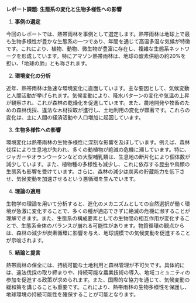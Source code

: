 **レポート課題: 生態系の変化と生物多様性への影響**

1. **事例の選定**

今回のレポートでは、熱帯雨林を事例として選定します。熱帯雨林は地球上で最も生物多様性が豊かな生態系の一つであり、年間を通じて高温多湿な気候が特徴です。これにより、植物、動物、微生物が豊富に存在し、複雑な生態系ネットワークを形成しています。特にアマゾン熱帯雨林は、地球の酸素供給の約20%を担い、「地球の肺」とも称されます。

2. **環境変化の分析**

近年、熱帯雨林は急速な環境変化に直面しています。主な要因として、気候変動と人間活動が挙げられます。気候変動により、降水パターンの変化や気温の上昇が観察され、これが森林の乾燥化を促進しています。また、農地開発や牧畜のための森林伐採、違法な木材採取が進行し、土地利用の変化が顕著です。これらの変化は、主に人間の経済活動や人口増加に起因しています。

3. **生物多様性への影響**

環境変化は熱帯雨林の生物多様性に深刻な影響を及ぼしています。例えば、森林伐採により生息地が失われ、多くの動植物が絶滅の危機に瀕しています。特に、ジャガーやオランウータンなどの大型哺乳類は、生息地の断片化により個体数が減少しています。また、植物種の多様性も減少し、これに依存する昆虫や鳥類の生態系も影響を受けています。さらに、森林の減少は炭素の貯蔵能力を低下させ、気候変動を加速させるという悪循環を生んでいます。

4. **理論の適用**

生物学の理論を用いて分析すると、進化のメカニズムとしての自然選択が働く環境が急激に変化することで、多くの種が適応できずに絶滅の危機に瀕することが理解できます。また、生態系の構成要素としての生物間の相互作用が変化することで、生態系全体のバランスが崩れる可能性があります。物質循環の観点からは、森林の減少が炭素循環に影響を与え、地球規模での気候変動を促進することが示唆されます。

5. **結論と提言**

熱帯雨林の保全には、持続可能な土地利用と森林管理が不可欠です。具体的には、違法伐採の取り締まりや、持続可能な農業技術の導入、地域コミュニティの参加を促進する政策が求められます。また、国際的な協力を通じて、気候変動の緩和策を講じることも重要です。これにより、熱帯雨林の生物多様性を保護し、地球環境の持続可能性を確保することが可能となります。